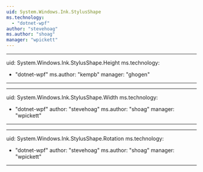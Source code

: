 ```yaml
---
uid: System.Windows.Ink.StylusShape
ms.technology: 
  - "dotnet-wpf"
author: "stevehoag"
ms.author: "shoag"
manager: "wpickett"
---
```


---
uid: System.Windows.Ink.StylusShape.Height
ms.technology: 
  - "dotnet-wpf"
ms.author: "kempb"
manager: "ghogen"
---

---
uid: System.Windows.Ink.StylusShape.Width
ms.technology: 
  - "dotnet-wpf"
author: "stevehoag"
ms.author: "shoag"
manager: "wpickett"
---

---
uid: System.Windows.Ink.StylusShape.Rotation
ms.technology: 
  - "dotnet-wpf"
author: "stevehoag"
ms.author: "shoag"
manager: "wpickett"
---
